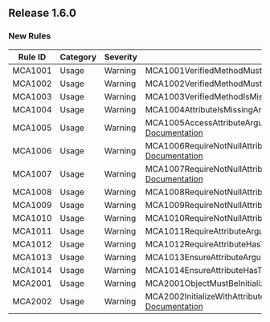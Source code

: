 ﻿## Release 1.6.0

### New Rules

Rule ID | Category | Severity | Notes
--------|----------|----------|--------------------
MCA1001 |  Usage   |  Warning | MCA1001VerifiedMethodMustBePrivate, [Documentation](doc/MCA1001.md)
MCA1002 |  Usage   |  Warning | MCA1002VerifiedMethodMustBeWithinType, [Documentation](doc/MCA1002.md)
MCA1003 |  Usage   |  Warning | MCA1003VerifiedMethodIsMissingSuffix, [Documentation](doc/MCA1003.md)
MCA1004 |  Usage   |  Warning | MCA1004AttributeIsMissingArgument, [Documentation](doc/MCA1004.md)
MCA1005 |  Usage   |  Warning | MCA1005AccessAttributeArgumentMustBeValidModifier, [Documentation](doc/MCA1005.md)
MCA1006 |  Usage   |  Warning | MCA1006RequireNotNullAttributeArgumentMustBeValidParameterName, [Documentation](doc/MCA1006.md)
MCA1007 |  Usage   |  Warning | MCA1007RequireNotNullAttributeHasTooManyArguments, [Documentation](doc/MCA1007.md)
MCA1008 |  Usage   |  Warning | MCA1008RequireNotNullAttributeUsesInvalidAlias, [Documentation](doc/MCA1008.md)
MCA1009 |  Usage   |  Warning | MCA1009RequireNotNullAttributeUsesInvalidType, [Documentation](doc/MCA1009.md)
MCA1010 |  Usage   |  Warning | MCA1010RequireNotNullAttributeUsesInvalidName, [Documentation](doc/MCA1010.md)
MCA1011 |  Usage   |  Warning | MCA1011RequireAttributeArgumentMustBeValid, [Documentation](doc/MCA1011.md)
MCA1012 |  Usage   |  Warning | MCA1012RequireAttributeHasTooManyArguments, [Documentation](doc/MCA1012.md)
MCA1013 |  Usage   |  Warning | MCA1013EnsureAttributeArgumentMustBeValid, [Documentation](doc/MCA1013.md)
MCA1014 |  Usage   |  Warning | MCA1014EnsureAttributeHasTooManyArguments, [Documentation](doc/MCA1014.md)
MCA2001 |  Usage   |  Warning | MCA2001ObjectMustBeInitialized, [Documentation](doc/MCA2001.md)
MCA2002 |  Usage   |  Warning | MCA2002InitializeWithAttributeArgumentMustBeValidMethodName, [Documentation](doc/MCA2002.md)
